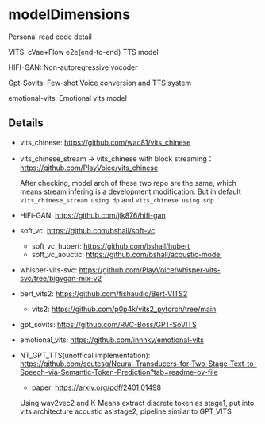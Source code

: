 # modelDimensions
Personal read code detail

VITS: cVae+Flow e2e(end-to-end) TTS model

HIFI-GAN: Non-autoregressive vocoder

Gpt-Sovits: Few-shot Voice conversion and TTS system

emotional-vits: Emotional vits model


## Details
- vits_chinese: https://github.com/wac81/vits_chinese

- vits_chinese_stream -> vits_chinese with block streaming：https://github.com/PlayVoice/vits_chinese

    After checking, model arch of these two repo are the same, which means stream infering is a development modification. But in default `vits_chinese_stream using dp` and `vits_chinese using sdp`

    

- HiFi-GAN: https://github.com/jik876/hifi-gan

- soft_vc: https://github.com/bshall/soft-vc
    - soft_vc_hubert: https://github.com/bshall/hubert
    - soft_vc_aouctic: https://github.com/bshall/acoustic-model
    
- whisper-vits-svc: https://github.com/PlayVoice/whisper-vits-svc/tree/bigvgan-mix-v2

- bert_vits2: https://github.com/fishaudio/Bert-VITS2
  
    - vits2: https://github.com/p0p4k/vits2_pytorch/tree/main
    
- gpt_sovits: https://github.com/RVC-Boss/GPT-SoVITS

- emotional_vits: https://github.com/innnky/emotional-vits

- NT_GPT_TTS(unoffical implementation): https://github.com/scutcsq/Neural-Transducers-for-Two-Stage-Text-to-Speech-via-Semantic-Token-Prediction?tab=readme-ov-file
    - paper: https://arxiv.org/pdf/2401.01498 

    Using wav2vec2 and K-Means extract discrete token as stage1,  put into vits architecture acoustic as stage2, pipeline similar to GPT_VITS

